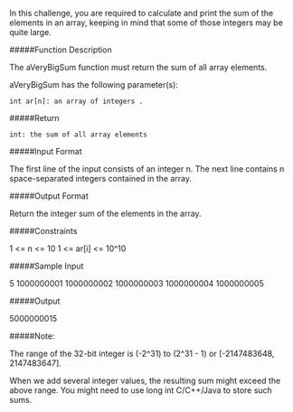 In this challenge, you are required to calculate and print the sum of the elements in an array, keeping in mind that some of those integers may be quite large.

#####Function Description

The aVeryBigSum function must return the sum of all array elements.

aVeryBigSum has the following parameter(s):

    int ar[n]: an array of integers .

#####Return

    int: the sum of all array elements

#####Input Format

The first line of the input consists of an integer n.
The next line contains n space-separated integers contained in the array.

#####Output Format

Return the integer sum of the elements in the array.

#####Constraints

1 <= n <= 10
1 <= ar[i] <= 10^10

#####Sample Input

5
1000000001 1000000002 1000000003 1000000004 1000000005

#####Output

5000000015

#####Note:

The range of the 32-bit integer is (-2^31) to (2^31 - 1) or [-2147483648, 2147483647].

When we add several integer values, the resulting sum might exceed the above range. You might need to use long int C/C++/Java to store such sums. 